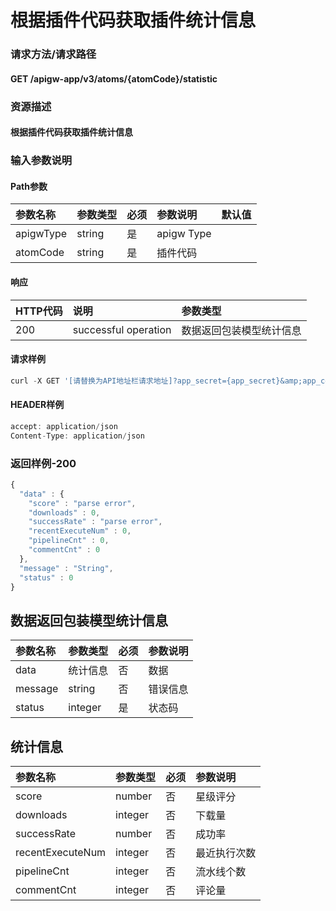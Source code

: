 # 根据插件代码获取插件统计信息

### 请求方法/请求路径

#### GET  /apigw-app/v3/atoms/{atomCode}/statistic

### 资源描述

#### 根据插件代码获取插件统计信息

### 输入参数说明

#### Path参数

| 参数名称 | 参数类型 | 必须 | 参数说明 | 默认值 |
| :--- | :--- | :--- | :--- | :--- |
| apigwType | string | 是 | apigw Type |  |
| atomCode | string | 是 | 插件代码 |  |

#### 响应

| HTTP代码 | 说明 | 参数类型 |
| :--- | :--- | :--- |
| 200 | successful operation | 数据返回包装模型统计信息 |

#### 请求样例

```javascript
curl -X GET '[请替换为API地址栏请求地址]?app_secret={app_secret}&amp;app_code={app_code}'
```

#### HEADER样例

```javascript
accept: application/json
Content-Type: application/json
```

### 返回样例-200

```javascript
{
  "data" : {
    "score" : "parse error",
    "downloads" : 0,
    "successRate" : "parse error",
    "recentExecuteNum" : 0,
    "pipelineCnt" : 0,
    "commentCnt" : 0
  },
  "message" : "String",
  "status" : 0
}
```

## 数据返回包装模型统计信息

| 参数名称 | 参数类型 | 必须 | 参数说明 |
| :--- | :--- | :--- | :--- |
| data | 统计信息 | 否 | 数据 |
| message | string | 否 | 错误信息 |
| status | integer | 是 | 状态码 |

## 统计信息

| 参数名称 | 参数类型 | 必须 | 参数说明 |
| :--- | :--- | :--- | :--- |
| score | number | 否 | 星级评分 |
| downloads | integer | 否 | 下载量 |
| successRate | number | 否 | 成功率 |
| recentExecuteNum | integer | 否 | 最近执行次数 |
| pipelineCnt | integer | 否 | 流水线个数 |
| commentCnt | integer | 否 | 评论量 |

